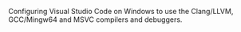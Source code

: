 Configuring Visual Studio Code on Windows to use the Clang/LLVM, GCC/Mingw64 and MSVC compilers and debuggers.
